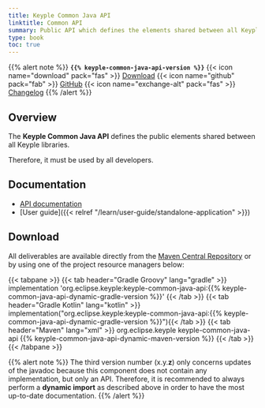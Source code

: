 ```yaml
---
title: Keyple Common Java API
linktitle: Common API
summary: Public API which defines the elements shared between all Keyple libraries.
type: book
toc: true
---
```


{{% alert note %}}
**`{{% keyple-common-java-api-version %}}`**
<span class="component-metadata">{{< icon name="download" pack="fas" >}} [Download](#download)</span>
<span class="component-metadata">{{< icon name="github" pack="fab" >}} [GitHub](https://github.com/eclipse/keyple-common-java-api/)</span>
<span class="component-metadata">{{< icon name="exchange-alt" pack="fas" >}} [Changelog](https://github.com/eclipse/keyple-common-java-api/blob/main/CHANGELOG.md)</span>
{{% /alert %}}

## Overview

The **Keyple Common Java API** defines the public elements shared between all Keyple libraries.

Therefore, it must be used by all developers.

## Documentation

* [API documentation](https://eclipse.github.io/keyple-common-java-api)
* [User guide]({{< relref "/learn/user-guide/standalone-application" >}})
 
## Download

All deliverables are available directly from the [Maven Central Repository](https://search.maven.org/search?q=a:keyple-common-java-api) or by using one of the project resource managers below:

{{< tabpane >}}
{{< tab header="Gradle Groovy" lang="gradle" >}}
implementation 'org.eclipse.keyple:keyple-common-java-api:{{% keyple-common-java-api-dynamic-gradle-version %}}'
{{< /tab >}}
{{< tab header="Gradle Kotlin" lang="kotlin" >}}
implementation("org.eclipse.keyple:keyple-common-java-api:{{% keyple-common-java-api-dynamic-gradle-version %}}"){{< /tab >}}
{{< tab header="Maven" lang="xml" >}}
<dependency>
  <groupId>org.eclipse.keyple</groupId>
  <artifactId>keyple-common-java-api</artifactId>
  <version>{{% keyple-common-java-api-dynamic-maven-version %}}</version>
</dependency>
{{< /tab >}}
{{< /tabpane >}}

{{% alert note %}}
The third version number (x.y.**z**) only concerns updates of the javadoc because this component does not contain any implementation, but only an API.
Therefore, it is recommended to always perform a **dynamic import** as described above in order to have the most up-to-date documentation.
{{% /alert %}}